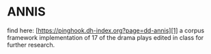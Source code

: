 # ANNIS
find here: [https://pinghook.dh-index.org?page=dd-annis][1] a corpus framework implementation of 17 of the drama plays edited in class for further research. 

[1]:	https://pinghook.dh-index.org?page=dd-annis
